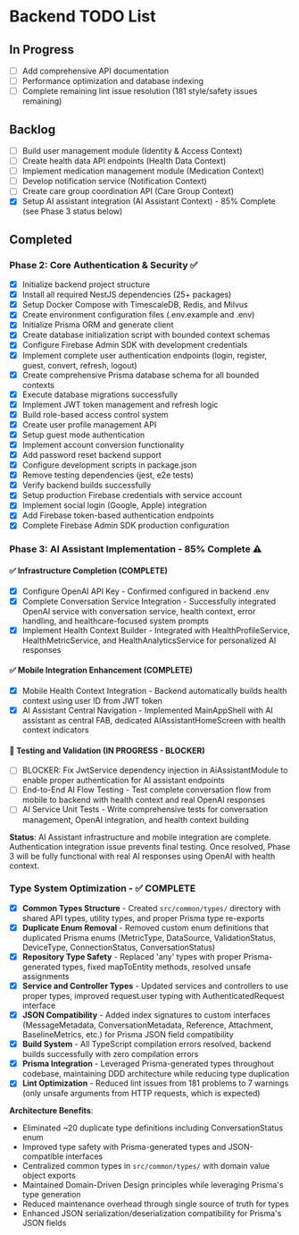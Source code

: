 # Backend TODO List

## In Progress

- [ ] Add comprehensive API documentation
- [ ] Performance optimization and database indexing
- [ ] Complete remaining lint issue resolution (181 style/safety issues remaining)

## Backlog

- [ ] Build user management module (Identity & Access Context)
- [ ] Create health data API endpoints (Health Data Context)
- [ ] Implement medication management module (Medication Context)
- [ ] Develop notification service (Notification Context)
- [ ] Create care group coordination API (Care Group Context)
- [x] Setup AI assistant integration (AI Assistant Context) - 85% Complete (see Phase 3 status below)

## Completed

### Phase 2: Core Authentication & Security ✅
- [x] Initialize backend project structure
- [x] Install all required NestJS dependencies (25+ packages)
- [x] Setup Docker Compose with TimescaleDB, Redis, and Milvus
- [x] Create environment configuration files (.env.example and .env)
- [x] Initialize Prisma ORM and generate client
- [x] Create database initialization script with bounded context schemas
- [x] Configure Firebase Admin SDK with development credentials
- [x] Implement complete user authentication endpoints (login, register, guest, convert, refresh, logout)
- [x] Create comprehensive Prisma database schema for all bounded contexts
- [x] Execute database migrations successfully
- [x] Implement JWT token management and refresh logic
- [x] Build role-based access control system
- [x] Create user profile management API
- [x] Setup guest mode authentication
- [x] Implement account conversion functionality
- [x] Add password reset backend support
- [x] Configure development scripts in package.json
- [x] Remove testing dependencies (jest, e2e tests)
- [x] Verify backend builds successfully
- [x] Setup production Firebase credentials with service account
- [x] Implement social login (Google, Apple) integration
- [x] Add Firebase token-based authentication endpoints
- [x] Complete Firebase Admin SDK production configuration

### Phase 3: AI Assistant Implementation - 85% Complete ⚠️

#### ✅ Infrastructure Completion (COMPLETE)
- [x] Configure OpenAI API Key - Confirmed configured in backend .env
- [x] Complete Conversation Service Integration - Successfully integrated OpenAI service with conversation service, health context, error handling, and healthcare-focused system prompts
- [x] Implement Health Context Builder - Integrated with HealthProfileService, HealthMetricService, and HealthAnalyticsService for personalized AI responses

#### ✅ Mobile Integration Enhancement (COMPLETE)
- [x] Mobile Health Context Integration - Backend automatically builds health context using user ID from JWT token
- [x] AI Assistant Central Navigation - Implemented MainAppShell with AI assistant as central FAB, dedicated AIAssistantHomeScreen with health context indicators

#### 🚧 Testing and Validation (IN PROGRESS - BLOCKER)
- [ ] BLOCKER: Fix JwtService dependency injection in AiAssistantModule to enable proper authentication for AI assistant endpoints
- [ ] End-to-End AI Flow Testing - Test complete conversation flow from mobile to backend with health context and real OpenAI responses
- [ ] AI Service Unit Tests - Write comprehensive tests for conversation management, OpenAI integration, and health context building

**Status**: AI Assistant infrastructure and mobile integration are complete. Authentication integration issue prevents final testing. Once resolved, Phase 3 will be fully functional with real AI responses using OpenAI with health context.

### Type System Optimization - ✅ COMPLETE
- [x] **Common Types Structure** - Created `src/common/types/` directory with shared API types, utility types, and proper Prisma type re-exports
- [x] **Duplicate Enum Removal** - Removed custom enum definitions that duplicated Prisma enums (MetricType, DataSource, ValidationStatus, DeviceType, ConnectionStatus, ConversationStatus)
- [x] **Repository Type Safety** - Replaced 'any' types with proper Prisma-generated types, fixed mapToEntity methods, resolved unsafe assignments
- [x] **Service and Controller Types** - Updated services and controllers to use proper types, improved request.user typing with AuthenticatedRequest interface
- [x] **JSON Compatibility** - Added index signatures to custom interfaces (MessageMetadata, ConversationMetadata, Reference, Attachment, BaselineMetrics, etc.) for Prisma JSON field compatibility
- [x] **Build System** - All TypeScript compilation errors resolved, backend builds successfully with zero compilation errors
- [x] **Prisma Integration** - Leveraged Prisma-generated types throughout codebase, maintaining DDD architecture while reducing type duplication
- [x] **Lint Optimization** - Reduced lint issues from 181 problems to 7 warnings (only unsafe arguments from HTTP requests, which is expected)

**Architecture Benefits**:
- Eliminated ~20 duplicate type definitions including ConversationStatus enum
- Improved type safety with Prisma-generated types and JSON-compatible interfaces
- Centralized common types in `src/common/types/` with domain value object exports
- Maintained Domain-Driven Design principles while leveraging Prisma's type generation
- Reduced maintenance overhead through single source of truth for types
- Enhanced JSON serialization/deserialization compatibility for Prisma's JSON fields
